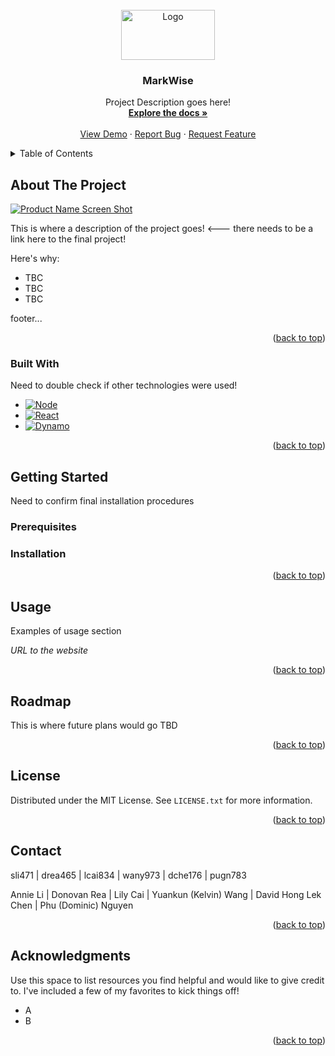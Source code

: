 <!-- PROJECT LOGO -->
<br />
<div align="center">
  <a href="https://github.com/othneildrew/Best-README-Template">
    <img src="=MarkWiseLogo.png" alt="Logo" width="150" height="80">
  </a>

  <h3 align="center">MarkWise</h3>

  <p align="center">
    Project Description goes here!
    <br />
    <a href="https://github.com/uoa-compsci399-s2-2023/capstone-project-team-38"><strong>Explore the docs »</strong></a>
    <br />
    <br />
    <a href="https://github.com/uoa-compsci399-s2-2023/capstone-project-team-38">View Demo</a>
    ·
    <a href="https://github.com/uoa-compsci399-s2-2023/capstone-project-team-38">Report Bug</a>
    ·
    <a href="https://github.com/uoa-compsci399-s2-2023/capstone-project-team-38">Request Feature</a>
  </p>
</div>



<!-- TABLE OF CONTENTS -->
<details>
  <summary>Table of Contents</summary>
  <ol>
    <li>
      <a href="#about-the-project">About The Project</a>
      <ul>
        <li><a href="#built-with">Built With</a></li>
      </ul>
    </li>
    <li>
      <a href="#getting-started">Getting Started</a>
      <ul>
        <li><a href="#prerequisites">Prerequisites</a></li>
        <li><a href="#installation">Installation</a></li>
      </ul>
    </li>
    <li><a href="#usage">Usage</a></li>
    <li><a href="#roadmap">Roadmap</a></li>
    <li><a href="#contributing">Contributing</a></li>
    <li><a href="#license">License</a></li>
    <li><a href="#contact">Contact</a></li>
    <li><a href="#acknowledgments">Acknowledgments</a></li>
  </ol>
</details>



<!-- ABOUT THE PROJECT -->
## About The Project

[![Product Name Screen Shot][product-screenshot]](https://example.com)

This is where a description of the project goes! <--- there needs to be a link here to the final project!

Here's why:
* TBC
* TBC
* TBC

footer...

<p align="right">(<a href="#readme-top">back to top</a>)</p>



### Built With

Need to double check if other technologies were used!

* [![Node][Node.js]][Node-url]
* [![React][React.js]][React-url]
* [![Dynamo][Dynamo.db]][Dynamo-url]


<p align="right">(<a href="#readme-top">back to top</a>)</p>



<!-- GETTING STARTED -->
## Getting Started

Need to confirm final installation procedures

### Prerequisites

<!--This is an example of how to list things you need to use the software and how to install them.
* npm
  ```sh
  npm install npm@latest -g
  ```
-->
### Installation

<!--_Below is an example of how you can instruct your audience on installing and setting up your app. This template doesn't rely on any external dependencies or services._

1. Get a free API Key at [https://example.com](https://example.com)
2. Clone the repo
   ```sh
   git clone https://github.com/uoa-compsci399-s2-2023/capstone-project-team-38
   ```
3. Install NPM packages
   ```sh
   npm install
   ```
4. Enter your API in `config.js`
   ```js
   const API_KEY = 'ENTER YOUR API';
   ```
-->
<p align="right">(<a href="#readme-top">back to top</a>)</p>



<!-- USAGE EXAMPLES -->
## Usage

Examples of usage section

_URL to the website_

<!--_For more examples, please refer to the [Documentation](https://example.com)_-->

<p align="right">(<a href="#readme-top">back to top</a>)</p>



<!-- ROADMAP -->
## Roadmap

This is where future plans would go TBD
<!--
- [x] Add Changelog
- [x] Add back to top links
- [ ] Add Additional Templates w/ Examples
- [ ] Add "components" document to easily copy & paste sections of the readme
- [ ] Multi-language Support
    - [ ] Chinese
    - [ ] Spanish

See the [open issues](https://github.com/othneildrew/Best-README-Template/issues) for a full list of proposed features (and known issues).-->

<p align="right">(<a href="#readme-top">back to top</a>)</p>



<!-- LICENSE -->
## License

Distributed under the MIT License. See `LICENSE.txt` for more information.

<p align="right">(<a href="#readme-top">back to top</a>)</p>



<!-- CONTACT -->
## Contact

sli471 | drea465 | lcai834 | wany973 | dche176 | pugn783

Annie Li | Donovan Rea | Lily Cai | Yuankun (Kelvin) Wang | David Hong Lek Chen | Phu (Dominic) Nguyen


<p align="right">(<a href="#readme-top">back to top</a>)</p>



<!-- ACKNOWLEDGMENTS -->
## Acknowledgments

Use this space to list resources you find helpful and would like to give credit to. I've included a few of my favorites to kick things off!

* A
* B


<p align="right">(<a href="#readme-top">back to top</a>)</p>



<!-- MARKDOWN LINKS & IMAGES -->
<!-- https://www.markdownguide.org/basic-syntax/#reference-style-links -->
[contributors-shield]: https://img.shields.io/github/contributors/othneildrew/Best-README-Template.svg?style=for-the-badge
[contributors-url]: https://github.com/othneildrew/Best-README-Template/graphs/contributors
[forks-shield]: https://img.shields.io/github/forks/othneildrew/Best-README-Template.svg?style=for-the-badge
[forks-url]: https://github.com/othneildrew/Best-README-Template/network/members
[stars-shield]: https://img.shields.io/github/stars/othneildrew/Best-README-Template.svg?style=for-the-badge
[stars-url]: https://github.com/othneildrew/Best-README-Template/stargazers
[issues-shield]: https://img.shields.io/github/issues/othneildrew/Best-README-Template.svg?style=for-the-badge
[issues-url]: https://github.com/othneildrew/Best-README-Template/issues
[license-shield]: https://img.shields.io/github/license/othneildrew/Best-README-Template.svg?style=for-the-badge
[license-url]: https://github.com/othneildrew/Best-README-Template/blob/master/LICENSE.txt
[linkedin-shield]: https://img.shields.io/badge/-LinkedIn-black.svg?style=for-the-badge&logo=linkedin&colorB=555
[linkedin-url]: https://linkedin.com/in/othneildrew
[product-screenshot]: images/screenshot.png
[Node.js]: https://nodejs.org/static/images/logo.svg
[Node-url]: https://nodejs.org/en
[React.js]: https://img.shields.io/badge/React-20232A?style=for-the-badge&logo=react&logoColor=61DAFB
[React-url]: https://reactjs.org/
[Dynamo.db]: https://docs.aws.amazon.com/assets/r/images/aws_logo_dark.png
[Dynamo-url]: https://aws.amazon.com/dynamodb/
[Angular.io]: https://img.shields.io/badge/Angular-DD0031?style=for-the-badge&logo=angular&logoColor=white
[Angular-url]: https://angular.io/
[Svelte.dev]: https://img.shields.io/badge/Svelte-4A4A55?style=for-the-badge&logo=svelte&logoColor=FF3E00
[Svelte-url]: https://svelte.dev/
[Laravel.com]: https://img.shields.io/badge/Laravel-FF2D20?style=for-the-badge&logo=laravel&logoColor=white
[Laravel-url]: https://laravel.com
[Bootstrap.com]: https://img.shields.io/badge/Bootstrap-563D7C?style=for-the-badge&logo=bootstrap&logoColor=white
[Bootstrap-url]: https://getbootstrap.com
[JQuery.com]: https://img.shields.io/badge/jQuery-0769AD?style=for-the-badge&logo=jquery&logoColor=white
[JQuery-url]: https://jquery.com 
